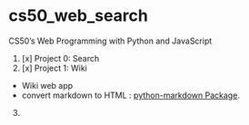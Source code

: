 # cs50_web_search
CS50’s Web Programming with Python and JavaScript

1. [x] Project 0: Search
2. [x] Project 1: Wiki
  * Wiki web app
  * convert markdown to HTML : [python-markdown Package](https://github.com/aymenm9/python-markdown).

3.
